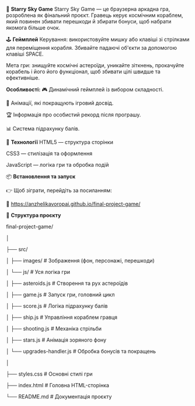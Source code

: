 🌌 <strong>Starry Sky Game</strong>
Starry Sky Game — це браузерна аркадна гра, розроблена як фінальний проєкт.
Гравець керує космічним кораблем, який повинен збивати перешкоди й збирати бонуси, щоб набрати якомога більше очок.

🕹️ <strong>Геймплей</strong>
Керування: використовуйте мишку або клавіші зі стрілками для переміщення корабля. Збивайте падаючі об'єкти за допомогою клавіші SPACE.

Мета гри: знищуйте космічні астероїди, уникайте зіткнень, прокачуйте корабель і його його функціонал, щоб збивати цілі швидше та ефективніше.

<strong>Особливості:</strong>
🎮 Динамічний геймплей із вибором складності.

🌠 Анімації, які покращують ігровий досвід.

🏆 Інформація про особистий рекорд після програшу.

📊 Система підрахунку балів.

🚀 <strong>Технології</strong>
HTML5 — структура сторінки

CSS3 — стилізація та оформлення

JavaScript — логіка гри та обробка подій

📦 <strong>Встановлення та запуск</strong>

👉 Щоб зіграти, перейдіть за посиланням:

🔗 https://anzhelikavoropai.github.io/final-project-game/

📁 <strong>Структура проєкту</strong>

final-project-game/

│

├── src/

│   ├── images/                 # Зображення (фон, персонажі, перешкоди)

│   └── js/                     # Уся логіка гри

│       ├── asteroids.js        # Створення та рух астероїдів

│       ├── game.js             # Запуск гри, головний цикл

│       ├── score.js            # Логіка підрахунку балів

│       ├── ship.js             # Управління кораблем гравця

│       ├── shooting.js         # Механіка стрільби

│       ├── stars.js            # Анімація зоряного фону

│       └── upgrades-handler.js # Обробка бонусів та покращень

│

├── styles.css                  # Основні стилі гри

├── index.html                  # Головна HTML-сторінка

└── README.md                   # Документація проєкту




